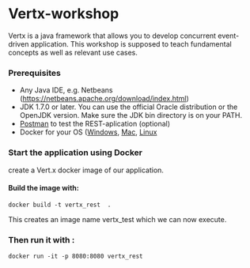 # Vertx-workshop

Vertx is a java framework that allows you to develop concurrent event-driven application. This workshop is supposed to teach fundamental concepts as well as relevant use cases.

### Prerequisites
* Any Java IDE, e.g. Netbeans (https://netbeans.apache.org/download/index.html)
* JDK 1.7.0 or later. You can use the official Oracle distribution or the OpenJDK version. Make sure the JDK bin directory is on your PATH.
* [Postman](https://www.postman.com/downloads/) to test the REST-aplication (optional)
* Docker for your OS ([Windows](https://docs.docker.com/docker-for-windows/install/), [Mac](https://docs.docker.com/docker-for-mac/install/), [Linux](https://docs.docker.com/engine/install/) 

### Start the application using Docker
create a Vert.x docker image of our application.

#### Build the image with:
    docker build -t vertx_rest  .
This creates an image name vertx_test which we can now execute.

### Then run it with :                
    docker run -it -p 8080:8080 vertx_rest

 
 



